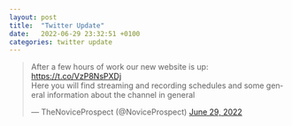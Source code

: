 ```yaml
---
layout: post
title:  "Twitter Update"
date:   2022-06-29 23:32:51 +0100
categories: twitter update
---
```


<blockquote class="twitter-tweet"><p lang="en" dir="ltr">After a few hours of work our new website is up: <a href="https://t.co/VzP8NsPXDj">https://t.co/VzP8NsPXDj</a><br>Here you will find streaming and recording schedules and some general information about the channel in general</p>&mdash; TheNoviceProspect (@NoviceProspect) <a href="https://twitter.com/NoviceProspect/status/1542274786155446272?ref_src=twsrc%5Etfw">June 29, 2022</a></blockquote> <script async src="https://platform.twitter.com/widgets.js" charset="utf-8"></script>